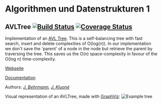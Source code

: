 # Algorithmen und Datenstrukturen 1
## AVLTree [![Build Status](https://travis-ci.org/ob-algdati-ws17/blatt-7-aufgabe-1-p-p.svg?branch=master)](https://travis-ci.org/ob-algdati-ws17/blatt-7-aufgabe-1-p-p) [![Coverage Status](https://coveralls.io/repos/github/ob-algdati-ws17/blatt-7-aufgabe-1-p-p/badge.svg?branch=master)](https://coveralls.io/github/ob-algdati-ws17/blatt-7-aufgabe-1-p-p?branch=master)
Implementation of an [AVL Tree](https://en.wikipedia.org/wiki/AVL_tree). This is a self-balancing tree with fast search, insert and delete complexities of O(log(n)). In our implementation we don't save the 'parent' of a node in the node but retrieve the parent by traversing the tree. This saves us the O(n) space-complexity in favour of the O(log n) time-complexity.

[Webseite](https://ob-algdati-ws17.github.io/blatt-7-aufgabe-1-p-p/)

[Documentation](https://ob-algdati-ws17.github.io/blatt-7-aufgabe-1-p-p/docs/html/)

Authors: *[J. Behrmann](https://github.com/jjxxs), [J. Kluoné](https://github.com/JustinaKluone)*

Visual representation of an AVLTree, made with [GraphViz](https://graphviz.gitlab.io/):
![Example tree](https://hobbystudent.de/img/tree.png)